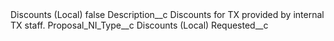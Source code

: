 <?xml version="1.0" encoding="UTF-8"?>
<CustomMetadata xmlns="http://soap.sforce.com/2006/04/metadata" xmlns:xsi="http://www.w3.org/2001/XMLSchema-instance" xmlns:xsd="http://www.w3.org/2001/XMLSchema">
    <label>Discounts (Local)</label>
    <protected>false</protected>
    <values>
        <field>Description__c</field>
        <value xsi:type="xsd:string">Discounts for TX provided by internal TX staff.</value>
    </values>
    <values>
        <field>Proposal_NI_Type__c</field>
        <value xsi:type="xsd:string">Discounts (Local)</value>
    </values>
    <values>
        <field>Requested__c</field>
        <value xsi:nil="true"/>
    </values>
</CustomMetadata>
